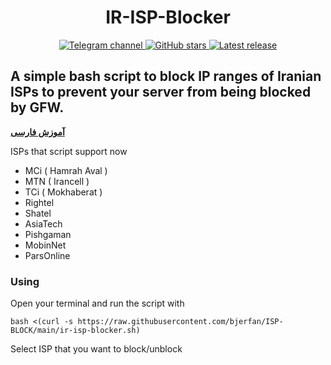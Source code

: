 <h1 align="center">IR-ISP-Blocker</h1>

<div align="center">
    <a href="https://t.me/savechannelkiya6955"> <img src="https://img.shields.io/badge/TelegramChannel-%230577B8?logo=telegram" alt="Telegram channel"/> </a>
    <a href="https://github.com/Kiya6955/IR-ISP-Blocker"> <img src="https://img.shields.io/github/stars/Kiya6955/IR-ISP-Blocker?style=flat" alt="GitHub stars"/> </a>
    <a href="https://github.com/Kiya6955/IR-ISP-Blocker/releases/latest"> <img src="https://img.shields.io/github/release/Kiya6955/IR-ISP-Blocker.svg" alt="Latest release"/> </a>
</div>

## A simple bash script to block IP ranges of **Iranian ISPs** to prevent your server from being blocked by GFW.
**[آموزش فارسی](https://telegra.ph/IR-ISP-Blocker-05-18-2)**

ISPs that script support now
- MCi ( Hamrah Aval )
- MTN ( Irancell )
- TCi ( Mokhaberat )
- Rightel
- Shatel
- AsiaTech
- Pishgaman
- MobinNet
- ParsOnline
### Using
Open your terminal and run the script with
```
bash <(curl -s https://raw.githubusercontent.com/bjerfan/ISP-BLOCK/main/ir-isp-blocker.sh)
```
Select ISP that you want to block/unblock
